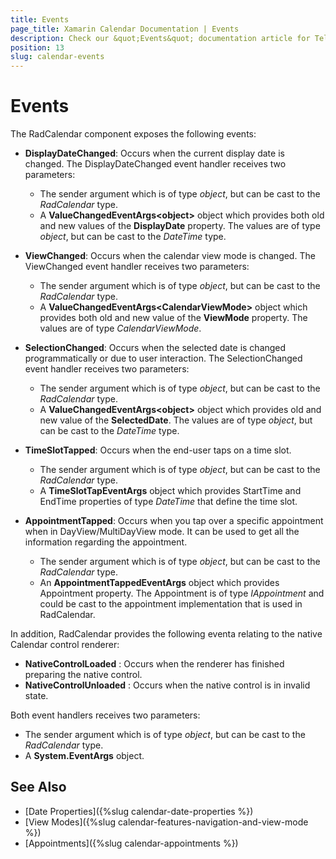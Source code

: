 ```yaml
---
title: Events
page_title: Xamarin Calendar Documentation | Events
description: Check our &quot;Events&quot; documentation article for Telerik Calendar for Xamarin control.
position: 13
slug: calendar-events
---
```


# Events

The RadCalendar component exposes the following events:

* **DisplayDateChanged**: Occurs when the current display date is changed. The DisplayDateChanged event handler receives two parameters: 
	* The sender argument which is of type *object*, but can be cast to the *RadCalendar* type.
	* A __ValueChangedEventArgs&lt;object&gt;__ object which provides both old and new values of the __DisplayDate__ property. The values are of type *object*, but can be cast to the *DateTime* type.

* **ViewChanged**: Occurs when the calendar view mode is changed. The ViewChanged event handler receives two parameters:
	* The sender argument which is of type *object*, but can be cast to the *RadCalendar* type.
	* A __ValueChangedEventArgs&lt;CalendarViewMode&gt;__ object which provides both old and new value of the __ViewMode__ property. The values are of type *CalendarViewMode*.

* **SelectionChanged**: Occurs when the selected date is changed programmatically or due to user interaction. The SelectionChanged event handler receives two parameters:
	* The sender argument which is of type *object*, but can be cast to the *RadCalendar* type.
	* A __ValueChangedEventArgs&lt;object&gt;__ object which provides old and new value of the __SelectedDate__. The values are of type *object*, but can be cast to the *DateTime* type.

* **TimeSlotTapped**: Occurs when the end-user taps on a time slot.
	* The sender argument which is of type *object*, but can be cast to the *RadCalendar* type.
	* A __TimeSlotTapEventArgs__ object which provides StartTime and EndTime properties of type *DateTime* that define the time slot.

* **AppointmentTapped**: Occurs when you tap over a specific appointment when in DayView/MultiDayView mode. It can be used to get all the information regarding the appointment. 
	* The sender argument which is of type *object*, but can be cast to the *RadCalendar* type.
	* An __AppointmentTappedEventArgs__ object which provides Appointment property. The Appointment is of type *IAppointment* and could be cast to the appointment implementation that is used in RadCalendar.
		
In addition, RadCalendar provides the following eventa relating to the native Calendar control renderer:
	
* **NativeControlLoaded** : Occurs when the renderer has finished preparing the native control.
* **NativeControlUnloaded** : Occurs when the native control is in invalid state. 

Both event handlers receives two parameters:
* The sender argument which is of type *object*, but can be cast to the *RadCalendar* type.
* A **System.EventArgs** object.

## See Also

* [Date Properties]({%slug calendar-date-properties %})
* [View Modes]({%slug calendar-features-navigation-and-view-mode %})
* [Appointments]({%slug calendar-appointments %})

